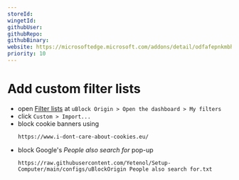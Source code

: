```yaml
---
storeId: 
wingetId: 
githubUser: 
githubRepo: 
githubBinary: 
website: https://microsoftedge.microsoft.com/addons/detail/odfafepnkmbhccpbejgmiehpchacaeak
priority: 10
---
```


# Add custom filter lists

- open [Filter lists](extension://odfafepnkmbhccpbejgmiehpchacaeak/dashboard.html#3p-filters.html) at `uBlock Origin > Open the dashboard > My filters `
- click `Custom > Import...`
- block cookie banners using
    ```
    https://www.i-dont-care-about-cookies.eu/
    ```
- block Google's *People also search for* pop-up
    ```
    https://raw.githubusercontent.com/Yetenol/Setup-Computer/main/configs/uBlockOrigin People also search for.txt
    ```